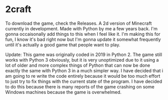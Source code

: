 # 2craft
To download the game, check the Releases. 
A 2d version of Minecraft currently in development. Made with Python by me a few years back.
I'm gonna occaisonally add things to this when I feel like it. I'm making this for fun, I know it's bad right now but I'm gonna update it somewhat frequently until it's actually a good game
that people want to play.

Update: This game was originally coded in 2019 in Python 2. The game still works with Python 3 obviously, but it is very unoptimized due to it using a lot of older and more complex things of Python that can now be done exactly the same with Python 3 in a much simpler way. I have decided that i am going to re write the code entirely because it would be too much effort to just try to fix things with the current state of the program. I have decided to do this because there is many reports of the game crashing on some Windows machines because the game is overwhelmed.

